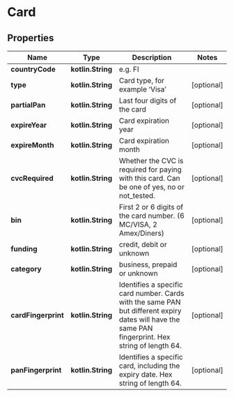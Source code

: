 
# Card

## Properties
Name | Type | Description | Notes
------------ | ------------- | ------------- | -------------
**countryCode** | **kotlin.String** | e.g. FI | 
**type** | **kotlin.String** | Card type, for example ‘Visa’ |  [optional]
**partialPan** | **kotlin.String** | Last four digits of the card |  [optional]
**expireYear** | **kotlin.String** | Card expiration year |  [optional]
**expireMonth** | **kotlin.String** | Card expiration month |  [optional]
**cvcRequired** | **kotlin.String** | Whether the CVC is required for paying with this card. Can be one of yes, no or not_tested. |  [optional]
**bin** | **kotlin.String** | First 2 or 6 digits of the card number. (6 MC/VISA, 2 Amex/Diners) |  [optional]
**funding** | **kotlin.String** | credit, debit or unknown |  [optional]
**category** | **kotlin.String** | business, prepaid or unknown |  [optional]
**cardFingerprint** | **kotlin.String** | Identifies a specific card number. Cards with the same PAN but different expiry dates will have the same PAN fingerprint. Hex string of length 64. |  [optional]
**panFingerprint** | **kotlin.String** | Identifies a specific card, including the expiry date. Hex string of length 64. |  [optional]



